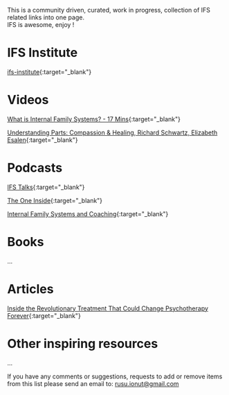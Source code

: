 
This is a community driven, curated, work in progress, collection of IFS related links into one page.  
IFS is awesome, enjoy !

# IFS Institute
[ifs-institute](http://ifs-institute.com){:target="_blank"}
# Videos
[What is Internal Family Systems? - 17 Mins](https://www.youtube.com/watch?v=Ym8o762U7uc){:target="_blank"}  

[Understanding Parts: Compassion & Healing, Richard Schwartz, Elizabeth Esalen](https://www.youtube.com/watch?v=9shwJkaYNMI){:target="_blank"}  

# Podcasts
[IFS Talks](https://internalfamilysystems.pt/ifs-talks){:target="_blank"}  

[The One Inside](https://theoneinside.libsyn.com/){:target="_blank"}

[Internal Family Systems and Coaching](https://soundcloud.com/coachesrising/62-richard-schwartz-internal-family-systems-and-coaching){:target="_blank"}

# Books
...
# Articles
[Inside the Revolutionary Treatment That Could Change Psychotherapy Forever](https://elemental.medium.com/inside-the-revolutionary-treatment-that-could-change-psychotherapy-forever-8be035d54770){:target="_blank"}  

# Other inspiring resources
...

If you have any comments or suggestions, requests to add or remove items from this list please send an email to: rusu.ionut@gmail.com
